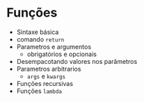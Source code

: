 # Funções

- Sintaxe básica
- comando `return`
- Parametros e argumentos
  - obrigatórios e opcionais
- Desempacotando valores nos parâmetros
- Parametros arbitrarios
  - `args` e `kwargs`
- Funções recursivas
- Funções `lambda`
